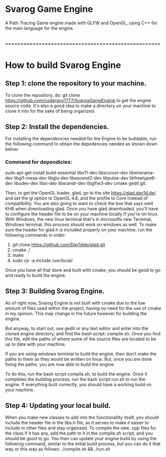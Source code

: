 # Svarog Game Engine
A Path Tracing Game engine made with GLFW and OpenGL, using C++ for the main language for the engine.
## ---------------------------------------------------

# How to build Svarog Engine
## Step 1: clone the repository to your machine.
To clone the repository, do: git clone https://github.com/coderguy1777/SvarogGameEngine to get the engine source 
code. It's also a good idea to make a directory on your machine to clone it into for the sake of being orgainzed.

## Step 2: Install the dependencies.
For installing the dependencies needed for the Engine to be buildable, run the following 
command to obtain the depedencies needed as shown down below: 

### Command for dependicies:
sudo apt-get install build-essential libx11-dev libxcursor-dev libxinerama-dev libgl1-mesa-dev libglu-dev libasound2-dev libpulse-dev libfreetype6-dev libudev-dev libxi-dev libxrandr-dev libglfw3-dev cmake gedit git.

Then, to get the OpenGL loader, glad, go to the site https://glad.dav1d.de/ and set the gl option to OpenGL 4.6, 
and the profile to Core instead of compatibility. You are also going to want to check the box that says omit KHR 
when downloading glad. Once you have glad downloaded, you'll have to configure the header file to be on your machine locally
if you're on linux. With Windows, the new linux terminal that's in microsofts new Terminal, Windows terminal, this process should work on windows as well.
To make sure the header for glad.h is included properly on your machine, run the following commands in order:

1. git clone https://github.com/Dav1dde/glad.git
2. cmake ./
3. make
4. sudo cp -a include /usr/local/

Once you have all that done and built with cmake, you should be good to go and ready to build the engine.

## Step 3: Building Svarog Engine.
As of right now, Svarog Engine is not built with cmake due to the low amount of files used within the project, having no
need for the use of cmake in my opinion. This may change in the future however for building the engine.

But anyway, to start out, use gedit or any text editor and enter into the cloned engine directory, and find the bash script: compile.sh. Once you find this file, edit the paths of where some of the source files are located to be up to date with your machine. 

If you are using windows terminal to build the engine, then don't make the paths to them as they would be written on linux. But, once you are done fixing the paths, you are now able to build the engine. 

To do this, run the bash script compile.sh, to build the engine. Once it completes the building process, run the bash script run.sh to run the engine. If everything built correctly, you should have a working build on your machine.

## Step 4: Updating your local build.
When you make new classes to add into the functionallity itself, you should include the header file in the libs.h file, as it 
serves to make it easier to include in other files and stay orgainzed. To compile the new .cpp files for the class if it has 
any, add the path to it in the compile.sh script, and you should be good to go. You then can update your engine build by using
the following command, similar to the initial build process, but you can do it that way or this way as follows: ./compile.sh && ./run.sh
